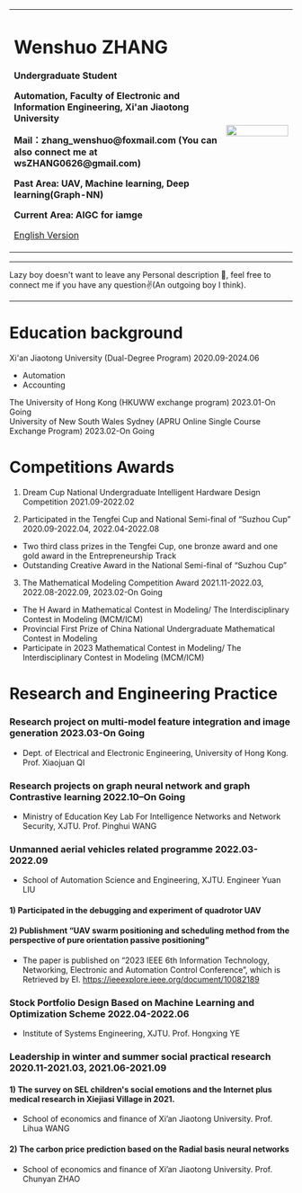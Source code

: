 <div>
<table border="0">
  <tr>
    <td width="75%">
      <h1>Wenshuo ZHANG</h1>
      <p><b>Undergraduate Student</b></p>
      <p><b>Automation, Faculty of Electronic and Information Engineering, Xi'an Jiaotong University</b></p>
      <p><b>Mail：zhang_wenshuo@foxmail.com (You can also connect me at wsZHANG0626@gmail.com)</b></p>
      <p><b>Past Area: UAV, Machine learning, Deep learning(Graph-NN)</b></p>
      <p><b>Current Area: AIGC for iamge</b></p>
      <p><a href="/index-en.html">English Version</a></p>
    </td>
    <td width="25%">
      <img src="/zhengjianzhao.jpg" width="100%">
    </td>
  </tr>
</table>
</div>

---

Lazy boy doesn't want to leave any Personal description 👀, feel free to connect me if you have any question✌️(An outgoing boy I think).

---

# Education background
Xi'an Jiaotong University (Dual-Degree Program) 2020.09-2024.06   
* Automation               
* Accounting    
      
The University of Hong Kong (HKUWW exchange program) 2023.01-On Going                 
University of New South Wales Sydney (APRU Online Single Course Exchange Program) 2023.02-On Going                   


# Competitions Awards
1. Dream Cup National Undergraduate Intelligent Hardware Design Competition 2021.09-2022.02       
    
2. Participated in the Tengfei Cup and National Semi-final of “Suzhou Cup” 2020.09-2022.04, 2022.04-2022.08          
* Two third class prizes in the Tengfei Cup, one bronze award and one gold award in the Entrepreneurship Track                     
* Outstanding Creative Award in the National Semi-final of “Suzhou Cup”     
               
3. The Mathematical Modeling Competition Award 2021.11-2022.03, 2022.08-2022.09, 2023.02-On Going           
* The H Award in Mathematical Contest in Modeling/ The Interdisciplinary Contest in Modeling (MCM/ICM)                    
* Provincial First Prize of China National Undergraduate Mathematical Contest in Modeling                          
* Participate in 2023 Mathematical Contest in Modeling/ The Interdisciplinary Contest in Modeling (MCM/ICM)                      


# Research and Engineering Practice         
###  Research project on multi-model feature integration and image generation 2023.03-On Going            
* Dept. of Electrical and Electronic Engineering, University of Hong Kong.         Prof. Xiaojuan QI        

###  Research projects on graph neural network and graph Contrastive learning 2022.10–On Going        
* Ministry of Education Key Lab For Intelligence Networks and Network Security, XJTU.        Prof. Pinghui WANG        

### Unmanned aerial vehicles related programme 2022.03-2022.09
* School of Automation Science and Engineering, XJTU.        Engineer Yuan LIU           

#### 1) Participated in the debugging and experiment of quadrotor UAV
#### 2) Publishment “UAV swarm positioning and scheduling method from the perspective of pure orientation passive positioning”
* The paper is published on “2023 IEEE 6th Information Technology, Networking, Electronic and Automation Control Conference”, which is Retrieved by EI. https://ieeexplore.ieee.org/document/10082189

### Stock Portfolio Design Based on Machine Learning and Optimization Scheme 2022.04-2022.06
* Institute of Systems Engineering, XJTU.        Prof. Hongxing YE

### Leadership in winter and summer social practical research 2020.11-2021.03, 2021.06-2021.09
#### 1) The survey on SEL children's social emotions and the Internet plus medical research in Xiejiasi Village in 2021.
* School of economics and finance of Xi’an Jiaotong University.        Prof. Lihua WANG

#### 2) The carbon price prediction based on the Radial basis neural networks
* School of economics and finance of Xi’an Jiaotong University.        Prof. Chunyan ZHAO

